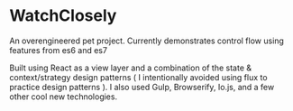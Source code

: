 # WatchClosely
An overengineered pet project.
Currently demonstrates control flow using features from es6 and es7

Built using React as a view layer and a combination of the state & context/strategy design patterns ( I intentionally avoided using flux to practice design patterns ).  I also used Gulp, Browserify, Io.js, and a few other cool new technologies.
